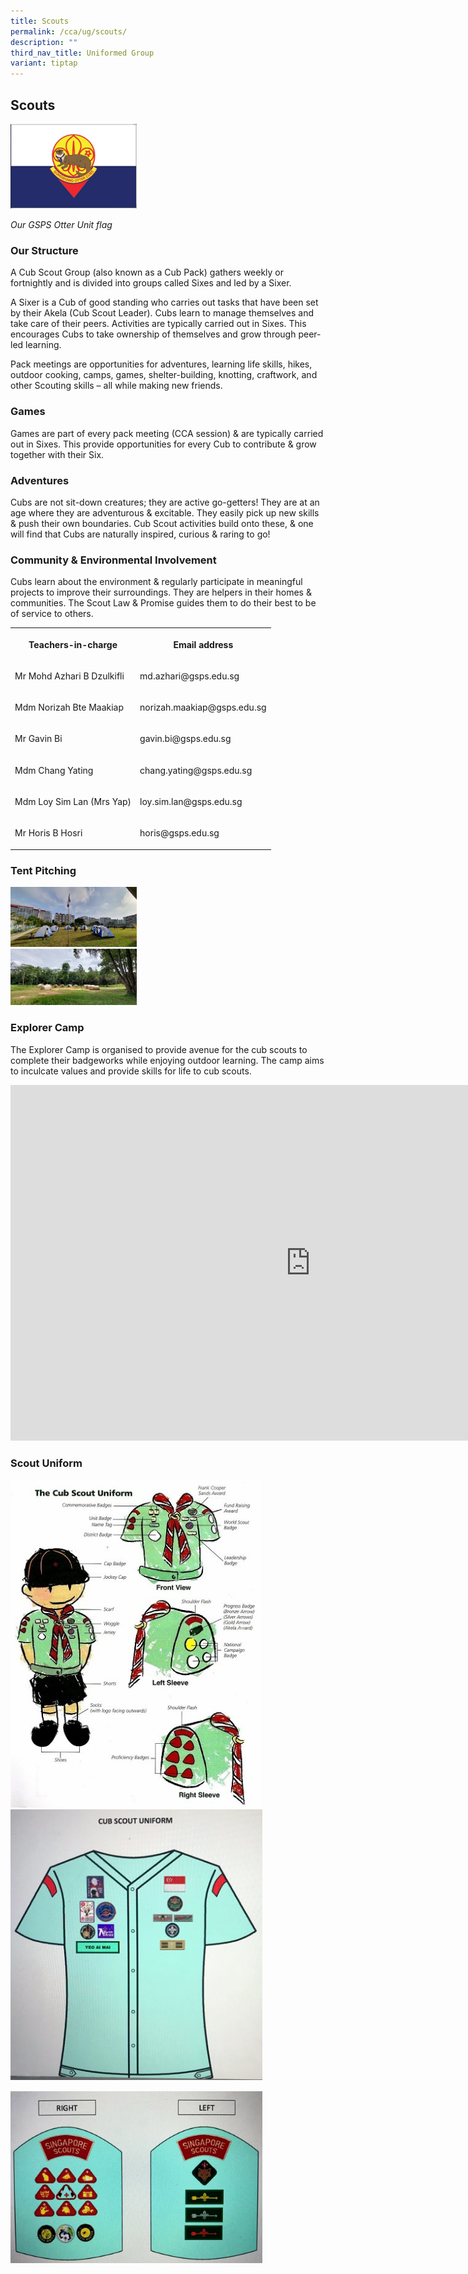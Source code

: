 ```yaml
---
title: Scouts
permalink: /cca/ug/scouts/
description: ""
third_nav_title: Uniformed Group
variant: tiptap
---
```

<h2><strong>Scouts</strong></h2>
<p></p>
<div class="isomer-image-wrapper">
<img style="width: 40%;" height="auto" width="100%" alt="" src="/images/Otter_Unit_Flag.jpg">
</div>
<p><em>Our GSPS Otter Unit flag</em>
</p>
<h3><strong>Our Structure</strong></h3>
<p>A Cub Scout Group (also known as a Cub Pack) gathers weekly or fortnightly
and is divided into groups called Sixes and led by a Sixer.</p>
<p>A Sixer is a Cub of good standing who carries out tasks that have been
set by their Akela (Cub Scout Leader). Cubs learn to manage themselves
and take care of their peers. Activities are typically carried out in Sixes.
This encourages Cubs to take ownership of themselves and grow through peer-led
learning.</p>
<p>Pack meetings are opportunities for adventures, learning life skills,
hikes, outdoor cooking, camps, games, shelter-building, knotting, craftwork,
and other Scouting skills – all while making new friends.</p>
<h3><strong>Games</strong></h3>
<p>Games are part of every pack meeting (CCA session) &amp; are typically
carried out in Sixes. This provide opportunities for every Cub to contribute
&amp; grow together with their Six.</p>
<h3><strong>Adventures</strong> </h3>
<p>Cubs are not sit-down creatures; they are active go-getters! They are
at an age where they are adventurous &amp; excitable. They easily pick
up new skills &amp; push their own boundaries. Cub Scout activities build
onto these, &amp; one will find that Cubs are naturally inspired, curious
&amp; raring to go!</p>
<h3><strong>Community &amp; Environmental Involvement</strong></h3>
<p>Cubs learn about the environment &amp; regularly participate in meaningful
projects to improve their surroundings. They are helpers in their homes
&amp; communities. The Scout Law &amp; Promise guides them to do their
best to be of service to others.</p>
<table style="minWidth: 50px">
<colgroup>
<col>
<col>
</colgroup>
<tbody>
<tr>
<th rowspan="1" colspan="1">
<p>Teachers-in-charge</p>
</th>
<th rowspan="1" colspan="1">
<p>Email address</p>
</th>
</tr>
<tr>
<td rowspan="1" colspan="1">
<p>Mr Mohd Azhari B Dzulkifli</p>
</td>
<td rowspan="1" colspan="1">
<p>md.azhari@gsps.edu.sg</p>
</td>
</tr>
<tr>
<td rowspan="1" colspan="1">
<p>Mdm Norizah Bte Maakiap</p>
</td>
<td rowspan="1" colspan="1">
<p>norizah.maakiap@gsps.edu.sg</p>
</td>
</tr>
<tr>
<td rowspan="1" colspan="1">
<p>Mr Gavin Bi</p>
</td>
<td rowspan="1" colspan="1">
<p>gavin.bi@gsps.edu.sg</p>
</td>
</tr>
<tr>
<td rowspan="1" colspan="1">
<p>Mdm Chang Yating</p>
</td>
<td rowspan="1" colspan="1">
<p>chang.yating@gsps.edu.sg</p>
</td>
</tr>
<tr>
<td rowspan="1" colspan="1">
<p>Mdm Loy Sim Lan (Mrs Yap)</p>
</td>
<td rowspan="1" colspan="1">
<p>loy.sim.lan@gsps.edu.sg</p>
</td>
</tr>
<tr>
<td rowspan="1" colspan="1">
<p>Mr Horis B Hosri</p>
</td>
<td rowspan="1" colspan="1">
<p>horis@gsps.edu.sg</p>
</td>
</tr>
</tbody>
</table>
<h3><strong>Tent Pitching</strong></h3>
<div class="isomer-image-wrapper">
<img style="width: 40%;" height="auto" width="100%" alt="" src="/images/scout2.jpg">
</div>
<div class="isomer-image-wrapper">
<img style="width: 40%;" height="auto" width="100%" alt="" src="/images/scout1.jpg">
</div>
<h3><strong>Explorer Camp</strong></h3>
<p>The Explorer Camp is organised to provide avenue for the cub scouts to
complete their badgeworks while enjoying outdoor learning. The camp aims
to inculcate values and provide skills for life to cub scouts.</p>
<div class="iframe-wrapper">
<iframe height="569" width="960" allowfullscreen="true" frameborder="0" src="https://docs.google.com/presentation/d/e/2PACX-1vTLo1lxfMYMneJ3rVrZOJpHy7rhPtEbJaYDCUG8Tk_b8s14Qt9w_lhBkA94EhBAhp7k71r6reE3P0vb/embed?start=false&amp;loop=false&amp;delayms=3000"></iframe>
</div>
<h3><strong>Scout Uniform</strong></h3>
<div class="isomer-image-wrapper">
<img style="width:80%" height="auto" width="100%" src="/images/sch%20uniform.jpg">
</div>
<div class="isomer-image-wrapper">
<img style="width:80%; margin-bottom:15px" height="auto" width="100%" src="/images/badge1.jpg">
</div>
<div class="isomer-image-wrapper">
<img style="width:80%" height="auto" width="100%" src="/images/badge2.jpg">
</div>
<p></p>